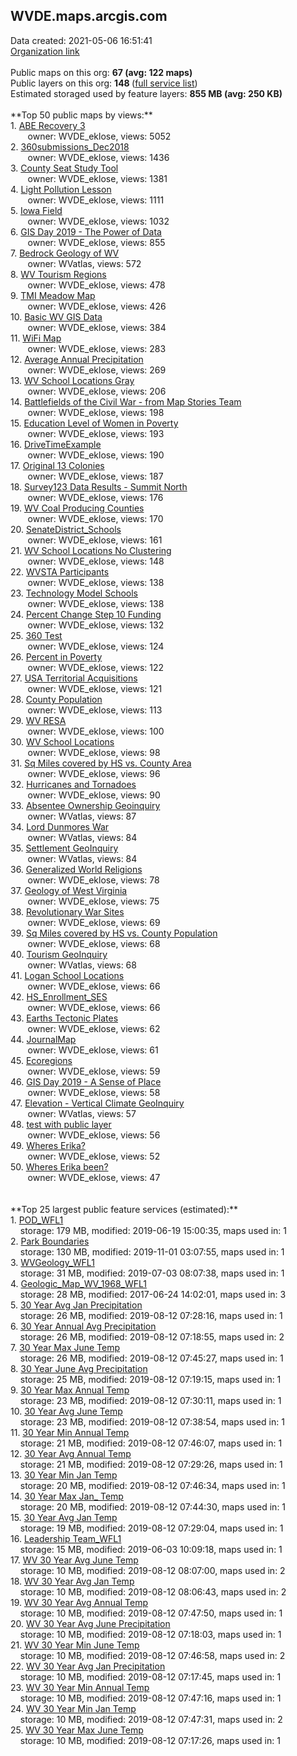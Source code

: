 <h2>WVDE.maps.arcgis.com</h2> Data created: 2021-05-06 16:51:41 <br /><a target='new' href='https://WVDE.maps.arcgis.com'>Organization link</a><br /><br />Public maps on this org: <b>67 (avg: 122 maps)</b><br />Public layers on this org: <b>148 </b>(<a target='new' href='https://services.arcgis.com/xdbDcZrQnv51VAwh/ArcGIS/rest/services'>full service list</a>)<br />Estimated storaged used by feature layers: <b>855 MB (avg: 250 KB)</b><br /><br />**Top 50 public maps by views:**<br />  1. <a target='new' href='https://www.arcgis.com/home/item.html?id=5bd5974af0a042138be2ec79d08cf62c'>ABE Recovery 3</a> <br />  &nbsp;&nbsp;&nbsp;&nbsp; &nbsp;&nbsp;owner: WVDE_eklose, views: 5052<br />  2. <a target='new' href='https://www.arcgis.com/home/item.html?id=ff39e0f66474418b8b224a220a7cbb4d'>360submissions_Dec2018</a> <br />  &nbsp;&nbsp;&nbsp;&nbsp; &nbsp;&nbsp;owner: WVDE_eklose, views: 1436<br />  3. <a target='new' href='https://www.arcgis.com/home/item.html?id=f818a1585f5043e8b94649b515486a3c'>County Seat Study Tool</a> <br />  &nbsp;&nbsp;&nbsp;&nbsp; &nbsp;&nbsp;owner: WVDE_eklose, views: 1381<br />  4. <a target='new' href='https://www.arcgis.com/home/item.html?id=3eb0bd8abebd401ebaa496bd3c8e61fd'>Light Pollution Lesson</a> <br />  &nbsp;&nbsp;&nbsp;&nbsp; &nbsp;&nbsp;owner: WVDE_eklose, views: 1111<br />  5. <a target='new' href='https://www.arcgis.com/home/item.html?id=c97b6cad66074c40ae1dbd05da4f1fbb'>Iowa Field</a> <br />  &nbsp;&nbsp;&nbsp;&nbsp; &nbsp;&nbsp;owner: WVDE_eklose, views: 1032<br />  6. <a target='new' href='https://www.arcgis.com/home/item.html?id=68360c425b7e40708133d3185e9d36e9'>GIS Day 2019 - The Power of Data</a> <br />  &nbsp;&nbsp;&nbsp;&nbsp; &nbsp;&nbsp;owner: WVDE_eklose, views: 855<br />  7. <a target='new' href='https://www.arcgis.com/home/item.html?id=525cb843be5f43b08cdcecdffcf4fbfc'>Bedrock Geology of WV</a> <br />  &nbsp;&nbsp;&nbsp;&nbsp; &nbsp;&nbsp;owner: WVatlas, views: 572<br />  8. <a target='new' href='https://www.arcgis.com/home/item.html?id=f36fa04c74754352b8dd35b99da0261d'>WV Tourism Regions</a> <br />  &nbsp;&nbsp;&nbsp;&nbsp; &nbsp;&nbsp;owner: WVDE_eklose, views: 478<br />  9. <a target='new' href='https://www.arcgis.com/home/item.html?id=79f1446eb0324a43a334c8233f4623a7'>TMI Meadow Map</a> <br />  &nbsp;&nbsp;&nbsp;&nbsp; &nbsp;&nbsp;owner: WVDE_eklose, views: 426<br />  10. <a target='new' href='https://www.arcgis.com/home/item.html?id=9e8b3d88c688432594d7b8a6b844b928'>Basic WV GIS Data</a> <br />  &nbsp;&nbsp;&nbsp;&nbsp; &nbsp;&nbsp;owner: WVDE_eklose, views: 384<br />  11. <a target='new' href='https://www.arcgis.com/home/item.html?id=3acf69f54a064548b52729d5d7d4ab62'>WiFi Map</a> <br />  &nbsp;&nbsp;&nbsp;&nbsp; &nbsp;&nbsp;owner: WVDE_eklose, views: 283<br />  12. <a target='new' href='https://www.arcgis.com/home/item.html?id=40c182e9977e441ca96d88422114bcbc'>Average Annual Precipitation</a> <br />  &nbsp;&nbsp;&nbsp;&nbsp; &nbsp;&nbsp;owner: WVDE_eklose, views: 269<br />  13. <a target='new' href='https://www.arcgis.com/home/item.html?id=6d87c7f236a34db5886352d46b1c92b7'>WV School Locations Gray</a> <br />  &nbsp;&nbsp;&nbsp;&nbsp; &nbsp;&nbsp;owner: WVDE_eklose, views: 206<br />  14. <a target='new' href='https://www.arcgis.com/home/item.html?id=0342d7bbe0c946889b84b667450cd0a1'>Battlefields of the Civil War - from Map Stories Team</a> <br />  &nbsp;&nbsp;&nbsp;&nbsp; &nbsp;&nbsp;owner: WVDE_eklose, views: 198<br />  15. <a target='new' href='https://www.arcgis.com/home/item.html?id=0cf0444624f248f4830d3d41fa3c6894'>Education Level of Women in Poverty</a> <br />  &nbsp;&nbsp;&nbsp;&nbsp; &nbsp;&nbsp;owner: WVDE_eklose, views: 193<br />  16. <a target='new' href='https://www.arcgis.com/home/item.html?id=974e84416c894f7f91fd46acc51cffa8'>DriveTimeExample</a> <br />  &nbsp;&nbsp;&nbsp;&nbsp; &nbsp;&nbsp;owner: WVDE_eklose, views: 190<br />  17. <a target='new' href='https://www.arcgis.com/home/item.html?id=feb7f3cd55474014bc5bf6852730f49d'>Original 13 Colonies</a> <br />  &nbsp;&nbsp;&nbsp;&nbsp; &nbsp;&nbsp;owner: WVDE_eklose, views: 187<br />  18. <a target='new' href='https://www.arcgis.com/home/item.html?id=f6849433747747b5b7d4c5797639d691'>Survey123 Data Results - Summit North</a> <br />  &nbsp;&nbsp;&nbsp;&nbsp; &nbsp;&nbsp;owner: WVDE_eklose, views: 176<br />  19. <a target='new' href='https://www.arcgis.com/home/item.html?id=5bbcb60ac0fb4d88af385c74f9025d84'>WV Coal Producing Counties</a> <br />  &nbsp;&nbsp;&nbsp;&nbsp; &nbsp;&nbsp;owner: WVDE_eklose, views: 170<br />  20. <a target='new' href='https://www.arcgis.com/home/item.html?id=f77557987e1f4096b771b74584a9d5b7'>SenateDistrict_Schools</a> <br />  &nbsp;&nbsp;&nbsp;&nbsp; &nbsp;&nbsp;owner: WVDE_eklose, views: 161<br />  21. <a target='new' href='https://www.arcgis.com/home/item.html?id=11be7c5917774dcd9d7c9e43dbeb18f3'>WV School Locations No Clustering</a> <br />  &nbsp;&nbsp;&nbsp;&nbsp; &nbsp;&nbsp;owner: WVDE_eklose, views: 148<br />  22. <a target='new' href='https://www.arcgis.com/home/item.html?id=44162175bdfe4115b4c347a698e276d4'>WVSTA Participants</a> <br />  &nbsp;&nbsp;&nbsp;&nbsp; &nbsp;&nbsp;owner: WVDE_eklose, views: 138<br />  23. <a target='new' href='https://www.arcgis.com/home/item.html?id=fd4dea4503b8418c8a5ede8592e8c2f4'>Technology Model Schools</a> <br />  &nbsp;&nbsp;&nbsp;&nbsp; &nbsp;&nbsp;owner: WVDE_eklose, views: 138<br />  24. <a target='new' href='https://www.arcgis.com/home/item.html?id=7f2a34e2e290482bacedcb47f8ae1f00'>Percent Change Step 10 Funding</a> <br />  &nbsp;&nbsp;&nbsp;&nbsp; &nbsp;&nbsp;owner: WVDE_eklose, views: 132<br />  25. <a target='new' href='https://www.arcgis.com/home/item.html?id=49f45050c30541b6bfade5a9d65c150e'>360 Test</a> <br />  &nbsp;&nbsp;&nbsp;&nbsp; &nbsp;&nbsp;owner: WVDE_eklose, views: 124<br />  26. <a target='new' href='https://www.arcgis.com/home/item.html?id=16579faefcf64c3cafd495193865ba73'>Percent in Poverty</a> <br />  &nbsp;&nbsp;&nbsp;&nbsp; &nbsp;&nbsp;owner: WVDE_eklose, views: 122<br />  27. <a target='new' href='https://www.arcgis.com/home/item.html?id=7aab4c8a10064373be714c70c03cd152'>USA Territorial Acquisitions</a> <br />  &nbsp;&nbsp;&nbsp;&nbsp; &nbsp;&nbsp;owner: WVDE_eklose, views: 121<br />  28. <a target='new' href='https://www.arcgis.com/home/item.html?id=76a8092afcf84eeb844f98dec6f7094a'>County Population</a> <br />  &nbsp;&nbsp;&nbsp;&nbsp; &nbsp;&nbsp;owner: WVDE_eklose, views: 113<br />  29. <a target='new' href='https://www.arcgis.com/home/item.html?id=25507d12dde34807bb6ebd1fb1546be7'>WV RESA</a> <br />  &nbsp;&nbsp;&nbsp;&nbsp; &nbsp;&nbsp;owner: WVDE_eklose, views: 100<br />  30. <a target='new' href='https://www.arcgis.com/home/item.html?id=2553ed8281ef4c53b0c61a1d0e5ad756'>WV School Locations</a> <br />  &nbsp;&nbsp;&nbsp;&nbsp; &nbsp;&nbsp;owner: WVDE_eklose, views: 98<br />  31. <a target='new' href='https://www.arcgis.com/home/item.html?id=957f0120661d4e61874d94e5a0dede86'>Sq Miles covered by HS vs. County Area</a> <br />  &nbsp;&nbsp;&nbsp;&nbsp; &nbsp;&nbsp;owner: WVDE_eklose, views: 96<br />  32. <a target='new' href='https://www.arcgis.com/home/item.html?id=ed8ad3a666c04b0bb3834f2878155d1a'>Hurricanes and Tornadoes</a> <br />  &nbsp;&nbsp;&nbsp;&nbsp; &nbsp;&nbsp;owner: WVDE_eklose, views: 90<br />  33. <a target='new' href='https://www.arcgis.com/home/item.html?id=c5cf3454ae1442f7b4c9984504707f31'>Absentee Ownership Geoinquiry</a> <br />  &nbsp;&nbsp;&nbsp;&nbsp; &nbsp;&nbsp;owner: WVatlas, views: 87<br />  34. <a target='new' href='https://www.arcgis.com/home/item.html?id=9cffafc56f5340f5a7000577de3cf009'>Lord Dunmores War</a> <br />  &nbsp;&nbsp;&nbsp;&nbsp; &nbsp;&nbsp;owner: WVatlas, views: 84<br />  35. <a target='new' href='https://www.arcgis.com/home/item.html?id=4540ad713941478cbada4a2bc8c4ee99'>Settlement GeoInquiry</a> <br />  &nbsp;&nbsp;&nbsp;&nbsp; &nbsp;&nbsp;owner: WVatlas, views: 84<br />  36. <a target='new' href='https://www.arcgis.com/home/item.html?id=e9a0c49b785d49bebb0ac376b9d31e2b'>Generalized World Religions</a> <br />  &nbsp;&nbsp;&nbsp;&nbsp; &nbsp;&nbsp;owner: WVDE_eklose, views: 78<br />  37. <a target='new' href='https://www.arcgis.com/home/item.html?id=4c7e9490794b45b1afca9a74b81b5cd0'>Geology of West Virginia</a> <br />  &nbsp;&nbsp;&nbsp;&nbsp; &nbsp;&nbsp;owner: WVDE_eklose, views: 75<br />  38. <a target='new' href='https://www.arcgis.com/home/item.html?id=fd87ace7dbd04e328b3789908c1c7df9'>Revolutionary War Sites</a> <br />  &nbsp;&nbsp;&nbsp;&nbsp; &nbsp;&nbsp;owner: WVDE_eklose, views: 69<br />  39. <a target='new' href='https://www.arcgis.com/home/item.html?id=0d7f60fdb7024aa8a2552852b0229545'>Sq Miles covered by HS vs. County Population</a> <br />  &nbsp;&nbsp;&nbsp;&nbsp; &nbsp;&nbsp;owner: WVDE_eklose, views: 68<br />  40. <a target='new' href='https://www.arcgis.com/home/item.html?id=725d60a64e37408a9a7e1a8c6db3a270'>Tourism GeoInquiry</a> <br />  &nbsp;&nbsp;&nbsp;&nbsp; &nbsp;&nbsp;owner: WVatlas, views: 68<br />  41. <a target='new' href='https://www.arcgis.com/home/item.html?id=49e5744e28c645db83b241e59017c642'>Logan School Locations</a> <br />  &nbsp;&nbsp;&nbsp;&nbsp; &nbsp;&nbsp;owner: WVDE_eklose, views: 66<br />  42. <a target='new' href='https://www.arcgis.com/home/item.html?id=ba43f6084d9048b6a33443c6318eab69'>HS_Enrollment_SES</a> <br />  &nbsp;&nbsp;&nbsp;&nbsp; &nbsp;&nbsp;owner: WVDE_eklose, views: 66<br />  43. <a target='new' href='https://www.arcgis.com/home/item.html?id=cb94ca798f7749218bc192e6c284e114'>Earths Tectonic Plates</a> <br />  &nbsp;&nbsp;&nbsp;&nbsp; &nbsp;&nbsp;owner: WVDE_eklose, views: 62<br />  44. <a target='new' href='https://www.arcgis.com/home/item.html?id=15921d921aaa4a01af0f736279af058d'>JournalMap</a> <br />  &nbsp;&nbsp;&nbsp;&nbsp; &nbsp;&nbsp;owner: WVDE_eklose, views: 61<br />  45. <a target='new' href='https://www.arcgis.com/home/item.html?id=f8248df67d2145e28319975d6d50a5c8'>Ecoregions</a> <br />  &nbsp;&nbsp;&nbsp;&nbsp; &nbsp;&nbsp;owner: WVDE_eklose, views: 59<br />  46. <a target='new' href='https://www.arcgis.com/home/item.html?id=e099474f4ab14d9d8409e7d401661fd8'>GIS Day 2019 - A Sense of Place</a> <br />  &nbsp;&nbsp;&nbsp;&nbsp; &nbsp;&nbsp;owner: WVDE_eklose, views: 58<br />  47. <a target='new' href='https://www.arcgis.com/home/item.html?id=fd8473b7a01343f89cfc4f3e4db9b2a3'>Elevation - Vertical Climate GeoInquiry</a> <br />  &nbsp;&nbsp;&nbsp;&nbsp; &nbsp;&nbsp;owner: WVatlas, views: 57<br />  48. <a target='new' href='https://www.arcgis.com/home/item.html?id=569b6e6b8ac9424fad7c45a5cca98386'>test with public layer</a> <br />  &nbsp;&nbsp;&nbsp;&nbsp; &nbsp;&nbsp;owner: WVDE_eklose, views: 56<br />  49. <a target='new' href='https://www.arcgis.com/home/item.html?id=ca10c7a9c3fc462dacce099bcdcf7daa'>Wheres Erika?</a> <br />  &nbsp;&nbsp;&nbsp;&nbsp; &nbsp;&nbsp;owner: WVDE_eklose, views: 52<br />  50. <a target='new' href='https://www.arcgis.com/home/item.html?id=a138b85fb94e4414aebb66c25e2580c9'>Wheres Erika been?</a> <br />  &nbsp;&nbsp;&nbsp;&nbsp; &nbsp;&nbsp;owner: WVDE_eklose, views: 47<br /><br /><br />**Top 25 largest public feature services (estimated):**<br /> 1. <a target='new' href='https://www.arcgis.com/home/item.html?id=6a26971870f54a8d8f3ad689a8bc9d4d'>POD_WFL1</a><br /> &nbsp;&nbsp;&nbsp;&nbsp;storage: 179 MB, modified: 2019-06-19 15:00:35, maps used in: 1<br /> 2. <a target='new' href='https://www.arcgis.com/home/item.html?id=5e43b1b695b54331a5b8c7e57874d520'>Park Boundaries</a><br /> &nbsp;&nbsp;&nbsp;&nbsp;storage: 130 MB, modified: 2019-11-01 03:07:55, maps used in: 1<br /> 3. <a target='new' href='https://www.arcgis.com/home/item.html?id=be671544a44a43c5a43a1aff75fc9403'>WVGeology_WFL1</a><br /> &nbsp;&nbsp;&nbsp;&nbsp;storage: 31 MB, modified: 2019-07-03 08:07:38, maps used in: 1<br /> 4. <a target='new' href='https://www.arcgis.com/home/item.html?id=03838df80e46419bb918302c29e1b0c9'>Geologic_Map_WV_1968_WFL1</a><br /> &nbsp;&nbsp;&nbsp;&nbsp;storage: 28 MB, modified: 2017-06-24 14:02:01, maps used in: 3<br /> 5. <a target='new' href='https://www.arcgis.com/home/item.html?id=5c4bb2118a2042e1b8bc632f6e61ac36'>30 Year Avg Jan Precipitation</a><br /> &nbsp;&nbsp;&nbsp;&nbsp;storage: 26 MB, modified: 2019-08-12 07:28:16, maps used in: 1<br /> 6. <a target='new' href='https://www.arcgis.com/home/item.html?id=4cbb61e421aa4cd584c15c5e7f826650'>30 Year Annual Avg Precipitation</a><br /> &nbsp;&nbsp;&nbsp;&nbsp;storage: 26 MB, modified: 2019-08-12 07:18:55, maps used in: 2<br /> 7. <a target='new' href='https://www.arcgis.com/home/item.html?id=448fa445299a487d86585d708492c898'>30 Year Max June Temp</a><br /> &nbsp;&nbsp;&nbsp;&nbsp;storage: 26 MB, modified: 2019-08-12 07:45:27, maps used in: 1<br /> 8. <a target='new' href='https://www.arcgis.com/home/item.html?id=2bb03701e1a94dddbbf8451457f7c15a'>30 Year June Avg Precipitation</a><br /> &nbsp;&nbsp;&nbsp;&nbsp;storage: 25 MB, modified: 2019-08-12 07:19:15, maps used in: 1<br /> 9. <a target='new' href='https://www.arcgis.com/home/item.html?id=3be5b559921e4a2bbc55c550371b2441'>30 Year Max Annual Temp</a><br /> &nbsp;&nbsp;&nbsp;&nbsp;storage: 23 MB, modified: 2019-08-12 07:30:11, maps used in: 1<br /> 10. <a target='new' href='https://www.arcgis.com/home/item.html?id=959ceb41e9164e04a33624c30ace69e5'>30 Year Avg June Temp</a><br /> &nbsp;&nbsp;&nbsp;&nbsp;storage: 23 MB, modified: 2019-08-12 07:38:54, maps used in: 1<br /> 11. <a target='new' href='https://www.arcgis.com/home/item.html?id=9838f22054f14311bf2ddb22201a7b1b'>30 Year Min Annual Temp</a><br /> &nbsp;&nbsp;&nbsp;&nbsp;storage: 21 MB, modified: 2019-08-12 07:46:07, maps used in: 1<br /> 12. <a target='new' href='https://www.arcgis.com/home/item.html?id=a23dedd40dc04212833e1f3f767db234'>30 Year Avg Annual Temp</a><br /> &nbsp;&nbsp;&nbsp;&nbsp;storage: 21 MB, modified: 2019-08-12 07:29:26, maps used in: 1<br /> 13. <a target='new' href='https://www.arcgis.com/home/item.html?id=a5342213016a4af886c5038fdd4c1013'>30 Year Min Jan Temp</a><br /> &nbsp;&nbsp;&nbsp;&nbsp;storage: 20 MB, modified: 2019-08-12 07:46:34, maps used in: 1<br /> 14. <a target='new' href='https://www.arcgis.com/home/item.html?id=6d57629506794ac8a092089287f9d587'>30 Year Max Jan_ Temp</a><br /> &nbsp;&nbsp;&nbsp;&nbsp;storage: 20 MB, modified: 2019-08-12 07:44:30, maps used in: 1<br /> 15. <a target='new' href='https://www.arcgis.com/home/item.html?id=c19895d4fd3e45bb9bb11e152101da68'>30 Year Avg Jan Temp</a><br /> &nbsp;&nbsp;&nbsp;&nbsp;storage: 19 MB, modified: 2019-08-12 07:29:04, maps used in: 1<br /> 16. <a target='new' href='https://www.arcgis.com/home/item.html?id=44f8b4f420004fca8613eb5724f0afff'>Leadership Team_WFL1</a><br /> &nbsp;&nbsp;&nbsp;&nbsp;storage: 15 MB, modified: 2019-06-03 10:09:18, maps used in: 1<br /> 17. <a target='new' href='https://www.arcgis.com/home/item.html?id=7dd049d93e494d9daf4c3e392a8703b4'>WV 30 Year Avg June Temp</a><br /> &nbsp;&nbsp;&nbsp;&nbsp;storage: 10 MB, modified: 2019-08-12 08:07:00, maps used in: 2<br /> 18. <a target='new' href='https://www.arcgis.com/home/item.html?id=8801dea4cf0d41278aa1c4ed41f91a05'>WV 30 Year Avg Jan Temp</a><br /> &nbsp;&nbsp;&nbsp;&nbsp;storage: 10 MB, modified: 2019-08-12 08:06:43, maps used in: 2<br /> 19. <a target='new' href='https://www.arcgis.com/home/item.html?id=ee93e469704543b0b8f73847332a7a04'>WV 30 Year Avg Annual Temp</a><br /> &nbsp;&nbsp;&nbsp;&nbsp;storage: 10 MB, modified: 2019-08-12 07:47:50, maps used in: 1<br /> 20. <a target='new' href='https://www.arcgis.com/home/item.html?id=2c91e3b392da4e8698bef46fcb137dab'>WV 30 Year Avg June Precipitation</a><br /> &nbsp;&nbsp;&nbsp;&nbsp;storage: 10 MB, modified: 2019-08-12 07:18:03, maps used in: 1<br /> 21. <a target='new' href='https://www.arcgis.com/home/item.html?id=410cd408b93a48cea5ffcf2f59187bc3'>WV 30 Year Min June Temp</a><br /> &nbsp;&nbsp;&nbsp;&nbsp;storage: 10 MB, modified: 2019-08-12 07:46:58, maps used in: 2<br /> 22. <a target='new' href='https://www.arcgis.com/home/item.html?id=52b5bee2ea884eb2b5cb3539529659dc'>WV 30 Year Avg Jan Precipitation</a><br /> &nbsp;&nbsp;&nbsp;&nbsp;storage: 10 MB, modified: 2019-08-12 07:17:45, maps used in: 1<br /> 23. <a target='new' href='https://www.arcgis.com/home/item.html?id=d0be76aafc344ba5b0564bb11476131d'>WV 30 Year Min Annual Temp</a><br /> &nbsp;&nbsp;&nbsp;&nbsp;storage: 10 MB, modified: 2019-08-12 07:47:16, maps used in: 1<br /> 24. <a target='new' href='https://www.arcgis.com/home/item.html?id=72c4897425884127a6b960375c819b5f'>WV 30 Year Min Jan Temp</a><br /> &nbsp;&nbsp;&nbsp;&nbsp;storage: 10 MB, modified: 2019-08-12 07:47:31, maps used in: 2<br /> 25. <a target='new' href='https://www.arcgis.com/home/item.html?id=56448ef8bee444a18e64143c2a271334'>WV 30 Year Max June Temp</a><br /> &nbsp;&nbsp;&nbsp;&nbsp;storage: 10 MB, modified: 2019-08-12 07:17:26, maps used in: 1<br />